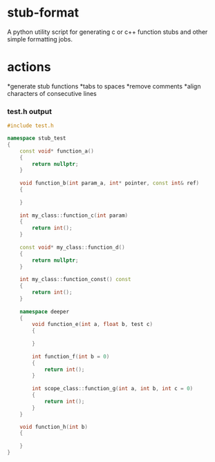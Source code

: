 # stub-format
A python utility script for generating c or c++ function stubs and other simple formatting jobs.

# actions

*generate stub functions
*tabs to spaces
*remove comments
*align characters of consecutive lines

### test.h output
```c++
#include test.h

namespace stub_test
{
    const void* function_a() 
    {
        return nullptr;
    }
    
    void function_b(int param_a, int* pointer, const int& ref) 
    {
    
    }
    
    int my_class::function_c(int param) 
    {
        return int();
    }
    
    const void* my_class::function_d() 
    {
        return nullptr;
    }
    
    int my_class::function_const() const
    {
        return int();
    }
    
    namespace deeper
    {
        void function_e(int a, float b, test c) 
        {
        
        }
        
        int function_f(int b = 0) 
        {
            return int();
        }
        
        int scope_class::function_g(int a, int b, int c = 0) 
        {
            return int();
        }
    }

    void function_h(int b) 
    {
    
    }
}
```
